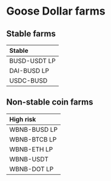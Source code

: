 # Goose Dollar farms

## Stable farms <a id="stable-farms"></a>

| Stable |
| :--- |
| BUSD-USDT LP |
| DAI-BUSD LP |
| USDC-BUSD |

## **Non-stable coin farms** <a id="non-stable-coin-farms"></a>

| High risk |
| :--- |
| WBNB-BUSD LP |
| WBNB-BTCB LP |
| WBNB-ETH LP |
| WBNB-USDT |
| WBNB-DOT LP |

